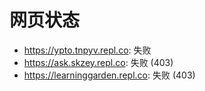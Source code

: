 # 网页状态
- https://ypto.tnpyv.repl.co: 失败
- https://ask.skzey.repl.co: 失败 (403)
- https://learninggarden.repl.co: 失败 (403)
